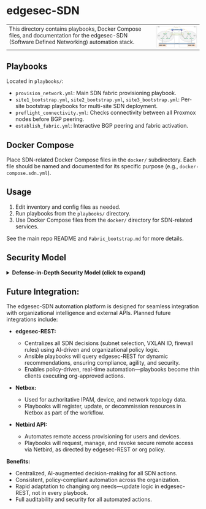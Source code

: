 # edgesec-SDN

<table>
  <tr>
    <td align="left" valign="top" style="min-width:240px;">
      This directory contains playbooks, Docker Compose files, and documentation for the edgesec-SDN (Software Defined Networking) automation stack.
    </td>
    <td align="right" valign="top">
      <img src="../blob/images/multi-site-sdn-fabric.png" alt="Multi-site Proxmox SDN Architecture" width="600" />
    </td>
  </tr>
</table>

## Playbooks

Located in `playbooks/`:
- `provision_network.yml`: Main SDN fabric provisioning playbook.
- `site1_bootstrap.yml`, `site2_bootstrap.yml`, `site3_bootstrap.yml`: Per-site bootstrap playbooks for multi-site SDN deployment.
- `preflight_connectivity.yml`: Checks connectivity between all Proxmox nodes before BGP peering.
- `establish_fabric.yml`: Interactive BGP peering and fabric activation.

## Docker Compose

Place SDN-related Docker Compose files in the `docker/` subdirectory. Each file should be named and documented for its specific purpose (e.g., `docker-compose.sdn.yml`).

## Usage

1. Edit inventory and config files as needed.
2. Run playbooks from the `playbooks/` directory.
3. Use Docker Compose files from the `docker/` directory for SDN-related services.

See the main repo README and `Fabric_bootstrap.md` for more details.



## Security Model

<details>
<summary><strong>Defense-in-Depth Security Model (click to expand)</strong></summary>

```mermaid
flowchart TD
  %% Layer Definitions
  A[Layer 1: Outer Perimeter<br/>Physical Site Security]:::outer
  B[Layer 2: Facility Core<br/>Server/AI Hardware Room]:::facility
  C[Layer 3: Network Isolation<br/>Air-Gap Enforcement]:::isolation
 
  D1[Layer 4a: ENROLL VLAN<br/>Quarantine / NAC / RADIUS]:::enroll
  D2[Layer 4b: GUEST VLAN<br/>Internet-Only, Segregated]:::guest
  D3[Layer 4c: LAN VLAN<br/>Trusted Ops Network]:::lan
 
  E[Layer 5: Logical Access Zone<br/>RBAC-Tenant APIs]:::logical
  F[Layer 6: Data Sensitivity Core<br/>Model Weights & Sensitive Data]:::core
 
  X[(No Internal Access)]:::noaccess
 
  %% Flow
  A --> B --> C
  C --> D1 --> D3 --> E --> F
  C --> D2
  D2 -.segregated.-> X
 
  %% Role Swimlanes (color ties to RBAC)
  classDef outer fill:#d9e6f2,stroke:#1b4d89,stroke-width:2px;
  classDef facility fill:#b7d7a8,stroke:#38761d,stroke-width:2px;
  classDef isolation fill:#ffe599,stroke:#b45f06,stroke-width:2px;
  classDef enroll fill:#f9cb9c,stroke:#783f04,stroke-width:2px;
  classDef guest fill:#f4cccc,stroke:#990000,stroke-width:2px;
  classDef lan fill:#cfe2f3,stroke:#134f5c,stroke-width:2px;
  classDef logical fill:#d5a6bd,stroke:#741b47,stroke-width:2px;
  classDef core fill:#b4a7d6,stroke:#351c75,stroke-width:2px;
  classDef noaccess fill:#eeeeee,stroke:#999999,stroke-dasharray: 5 5;
 
  %% Role Legends
  click A "Role: None" _blank
  click B "Role: Engineering" _blank
  click C "Roles: Engineering, Management (supervised)" _blank
  click D1 "Roles: Engineering (admin), Support" _blank
  click D2 "Roles: Tenant roles, guests" _blank
  click D3 "Roles: All internal RBAC roles" _blank
  click E "Roles: TenantID, Tenant‑Role1/2, Support, Mgmt, Eng" _blank
  click F "Roles: Engineering (write/manage), Mgmt (read)" _blank
```

</details>

## Future Integration:

The edgesec-SDN automation platform is designed for seamless integration with organizational intelligence and external APIs. Planned future integrations include:

- **edgesec-REST:**
  - Centralizes all SDN decisions (subnet selection, VXLAN ID, firewall rules) using AI-driven and organizational policy logic.
  - Ansible playbooks will query edgesec-REST for dynamic recommendations, ensuring compliance, agility, and security.
  - Enables policy-driven, real-time automation—playbooks become thin clients executing org-approved actions.

- **Netbox:**
  - Used for authoritative IPAM, device, and network topology data.
  - Playbooks will register, update, or decommission resources in Netbox as part of the workflow.

- **Netbird API:**
  - Automates remote access provisioning for users and devices.
  - Playbooks will request, manage, and revoke secure remote access via Netbird, as directed by edgesec-REST or org policy.

**Benefits:**
- Centralized, AI-augmented decision-making for all SDN actions.
- Consistent, policy-compliant automation across the organization.
- Rapid adaptation to changing org needs—update logic in edgesec-REST, not in every playbook.
- Full auditability and security for all automated actions.
